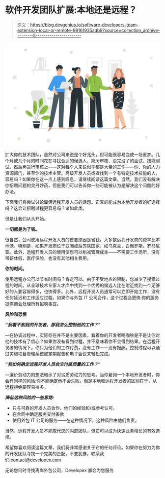 # 软件开发团队扩展:本地还是远程？

> 原文：<https://blog.devgenius.io/software-developers-team-extension-local-or-remote-98161935adb9?source=collection_archive---------5----------------------->

![](img/1dc2a9cefaf48494c7b26f822f2630e1.png)

扩大你的技术团队，虽然对公司来说是个好兆头，但可能很容易变成一场噩梦。几个月或几个月的时间花在寻找合适的候选人、简历审核、没完没了的面试、技能测试，然后再进行审核上——这对每个人来说似乎都是大量的工作——你、你的人力资源部门，甚至你的技术主管。高级开发人员或者找到一个有特定技术技能的人，容易吗？如果你在这一点上感到叹息，请继续阅读这篇文章。当然，我们没有解决你招聘问题的灵丹妙药，但是我们可以告诉你一些可能被认为是解决这个问题的好办法。

下面我们将尝试讨论雇佣远程开发人员的话题。它真的能成为本地开发者的好选择吗？这会让招聘过程更容易吗？诸如此类。

但是让我们从头开始。

**一切都是为了钱。**

很自然，公司使用远程开发人员的首要原因是省钱。大多数远程开发商的费率比本地低。特别是，如果开发商位于亚洲或后苏联国家，如乌克兰，白俄罗斯，罗马尼亚。此外，远程开发人员的使用使您可以削减管理成本——不需要工作场所，没有带薪休假，医疗保险，也没有其他相关费用。

**你的时间。**

使用远程办公可以节省时间吗？肯定可以。由于不受地点的限制，您减少了搜索过程的时间。从全球技术专家人才库中找到一个优秀的候选人比在附近找到一个足够好的人要容易得多，也快得多。此外，远程开发人员通常可以立即开始工作，没有任何延迟和工作适应过程。如果你与外包 IT 公司合作，这个过程会更快:你的服务提供商会处理所有招聘事宜。

**风险和恐惧**

***“我看不到我的开发者，那我怎么控制他的工作？”***

—在协调过程中，实际存在并不是主要因素。看着你的开发者喝咖啡是不是让你对他的技术有了信心？如果你没有看到过程，并不意味着你不会得到结果。在远程开发者的情况下，你只为他们的工作付费，没有工作——没有报酬。控制过程可以通过实施项目管理系统或定期报告和电子会议来轻松完成。

***“我如何确定远程开发人员会交付高质量的工作？”***

—廉价劳动力的想法暗示了对劣质劳动力的思考。当你雇佣一个本地开发者时，你会有同样的风险:你不能确定他不会失败。但是本地和远程开发者的区别在于，从远程拒绝要容易得多。

***降低这种风险的一些思路:***

*   只与可靠的开发人员合作，他们的经验和/或参考认可。
*   在合同中确定服务交付条款
*   使用外包 IT 公司的服务——在这种情况下，这种风险由他们负责。

当然，远程开发人员不能取代您的内部团队，但它可以成为快速业务增长的有效选择。

希望你喜欢阅读这篇文章。我们将非常感谢关于它的任何评论。如果你在努力为你的开发团队寻找一个完美的匹配，不要犹豫，联系我们:[contact@developex.com](mailto:contact@developex.com)

无论您何时寻找离岸外包公司，Developex 都会为您服务
